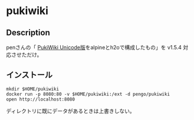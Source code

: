 # pukiwiki

## Description

penさんの「 [PukiWiki Unicode版](https://pukiwiki.osdn.jp/)をalpineとh2oで構成したもの」を v1.5.4 対応させただけ。

## インストール

```shell
mkdir $HOME/pukiwiki
docker run -p 8080:80 -v $HOME/pukiwiki:/ext -d pengo/pukiwiki
open http://localhost:8080
```

ディレクトリに既にデータがあるときは上書きしない。
